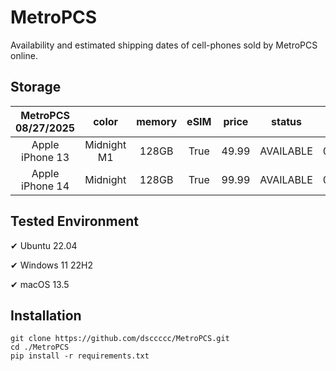 # MetroPCS
Availability and estimated shipping dates of cell-phones sold by MetroPCS online.
## Storage
|MetroPCS 08/27/2025|color|memory|eSIM|price|status|shipping from|shipping to|
|:--:|:--:|:--:|:--:|:--:|:--:|:--:|:--:|
|Apple iPhone 13|Midnight M1|128GB|True|49.99|AVAILABLE|08/26/2025|09/02/2025|
|Apple iPhone 14|Midnight|128GB|True|99.99|AVAILABLE|08/26/2025|09/02/2025|

## Tested Environment
✔ Ubuntu 22.04

✔ Windows 11 22H2

✔ macOS 13.5
## Installation
```
git clone https://github.com/dsccccc/MetroPCS.git
cd ./MetroPCS
pip install -r requirements.txt
```
